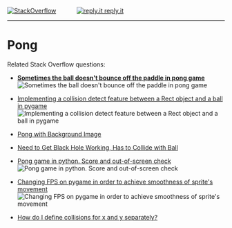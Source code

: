 
[![StackOverflow](https://stackexchange.com/users/flair/7322082.png)](https://stackoverflow.com/users/5577765/rabbid76?tab=profile) &nbsp;&nbsp;&nbsp;&nbsp;&nbsp;&nbsp;&nbsp;&nbsp;&nbsp;&nbsp; [![reply.it](../../resource/logo/Repl_it_logo_80.png) reply.it](https://repl.it/repls/folder/PyGame%20Examples)

---

# Pong

Related Stack Overflow questions:

- **[Sometimes the ball doesn't bounce off the paddle in pong game](https://stackoverflow.com/questions/62864205/sometimes-the-ball-doesnt-bounce-off-the-paddle-in-pong-game)**  
  ![Sometimes the ball doesn't bounce off the paddle in pong game](https://i.imgur.com/tF3EwGX.gif)

- [Implementing a collision detect feature between a Rect object and a ball in pygame](https://stackoverflow.com/questions/58716774/implementing-a-collision-detect-feature-between-a-rect-object-and-a-ball-in-pyga/58736372#58736372)  
  ![Implementing a collision detect feature between a Rect object and a ball in pygame](https://i.sstatic.net/mCtnM.gif)

- [Pong with Background Image](https://stackoverflow.com/questions/58751697/pong-with-background-image)  
- [Need to Get Black Hole Working, Has to Collide with Ball](https://stackoverflow.com/questions/58775396/need-to-get-black-hole-working-has-to-collide-with-ball/58777680#58777680)

- [Pong game in python. Score and out-of-screen check](https://stackoverflow.com/questions/62221432/pong-game-in-python-score-and-out-of-screen-check/62221774#62221774)  
  ![Pong game in python. Score and out-of-screen check](https://i.sstatic.net/AdKUV.gif)

- [Changing FPS on pygame in order to achieve smoothness of sprite's movement](https://stackoverflow.com/questions/59037251/changing-fps-on-pygame-in-order-to-achieve-smoothness-of-sprites-movement/65371237?noredirect=1)  
  ![Changing FPS on pygame in order to achieve smoothness of sprite's movement](https://i.sstatic.net/XTivx.gif)

- [How do I define collisions for x and y separately?](https://stackoverflow.com/questions/65531165/how-do-i-define-collisions-for-x-and-y-separately/65531270#65531270)
